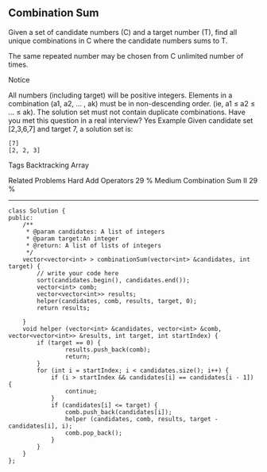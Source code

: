 ## Combination Sum  ##

Given a set of candidate numbers (C) and a target number (T), find all unique combinations in C where the candidate numbers sums to T.

The same repeated number may be chosen from C unlimited number of times.

 Notice

All numbers (including target) will be positive integers.
Elements in a combination (a1, a2, … , ak) must be in non-descending order. (ie, a1 ≤ a2 ≤ … ≤ ak).
The solution set must not contain duplicate combinations.
Have you met this question in a real interview? Yes
Example
Given candidate set [2,3,6,7] and target 7, a solution set is:

	[7]
	[2, 2, 3]
Tags 
Backtracking Array

Related Problems 
Hard Add Operators 29 %
Medium Combination Sum II 29 %

----------
	class Solution {
	public:
	    /**
	     * @param candidates: A list of integers
	     * @param target:An integer
	     * @return: A list of lists of integers
	     */
	    vector<vector<int> > combinationSum(vector<int> &candidates, int target) {
	        // write your code here
	        sort(candidates.begin(), candidates.end());
	        vector<int> comb;
	        vector<vector<int>> results;
	        helper(candidates, comb, results, target, 0);
	        return results;
	
	    }
	    void helper (vector<int> &candidates, vector<int> &comb, vector<vector<int>> &results, int target, int startIndex) {
	        if (target == 0) {
	                results.push_back(comb);
	                return;
	        }
	        for (int i = startIndex; i < candidates.size(); i++) {
	            if (i > startIndex && candidates[i] == candidates[i - 1]) {
	                continue;
	            }
	            if (candidates[i] <= target) {
	                comb.push_back(candidates[i]);
	                helper (candidates, comb, results, target - candidates[i], i);
	                comb.pop_back();
	            }
	        }
	    }
	};